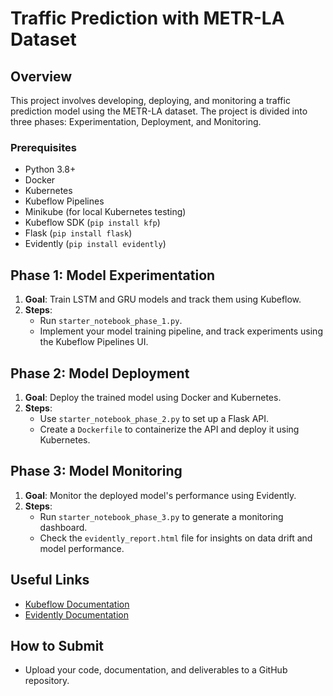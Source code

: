 # Traffic Prediction with METR-LA Dataset

## Overview
This project involves developing, deploying, and monitoring a traffic prediction model using the METR-LA dataset. The project is divided into three phases: Experimentation, Deployment, and Monitoring.

### Prerequisites
- Python 3.8+
- Docker
- Kubernetes
- Kubeflow Pipelines
- Minikube (for local Kubernetes testing)
- Kubeflow SDK (`pip install kfp`)
- Flask (`pip install flask`)
- Evidently (`pip install evidently`)

## Phase 1: Model Experimentation
1. **Goal**: Train LSTM and GRU models and track them using Kubeflow.
2. **Steps**:
   - Run `starter_notebook_phase_1.py`.
   - Implement your model training pipeline, and track experiments using the Kubeflow Pipelines UI.

## Phase 2: Model Deployment
1. **Goal**: Deploy the trained model using Docker and Kubernetes.
2. **Steps**:
   - Use `starter_notebook_phase_2.py` to set up a Flask API.
   - Create a `Dockerfile` to containerize the API and deploy it using Kubernetes.

## Phase 3: Model Monitoring
1. **Goal**: Monitor the deployed model's performance using Evidently.
2. **Steps**:
   - Run `starter_notebook_phase_3.py` to generate a monitoring dashboard.
   - Check the `evidently_report.html` file for insights on data drift and model performance.

## Useful Links
- [Kubeflow Documentation](https://www.kubeflow.org/docs/)
- [Evidently Documentation](https://docs.evidentlyai.com/)

## How to Submit
- Upload your code, documentation, and deliverables to a GitHub repository.
